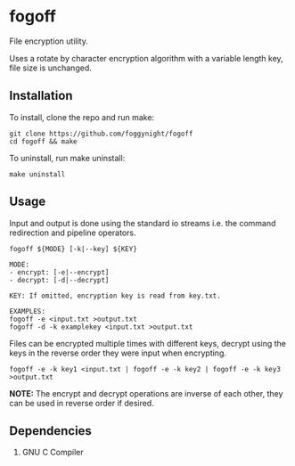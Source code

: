 # fogoff

File encryption utility.

Uses a rotate by character encryption algorithm with a variable length key, file
size is unchanged.


## Installation

To install, clone the repo and run make:
```
git clone https://github.com/foggynight/fogoff
cd fogoff && make
```

To uninstall, run make uninstall:
```
make uninstall
```


## Usage

Input and output is done using the standard io streams i.e. the command
redirection and pipeline operators.

```
fogoff ${MODE} [-k|--key] ${KEY}

MODE:
- encrypt: [-e|--encrypt]
- decrypt: [-d|--decrypt]

KEY: If omitted, encryption key is read from key.txt.

EXAMPLES:
fogoff -e <input.txt >output.txt
fogoff -d -k examplekey <input.txt >output.txt
```

Files can be encrypted multiple times with different keys, decrypt using
the keys in the reverse order they were input when encrypting.

```
fogoff -e -k key1 <input.txt | fogoff -e -k key2 | fogoff -e -k key3 >output.txt
```

**NOTE:** The encrypt and decrypt operations are inverse of each other, they can
be used in reverse order if desired.


## Dependencies

1. GNU C Compiler
